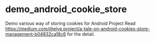 # demo_android_cookie_store
Demo various way of storing cookies for Android Project
Read https://medium.com/@elye.project/a-tale-on-android-cookies-store-management-b04832ca18c6 for the detail.
